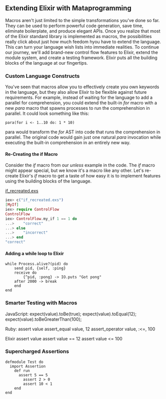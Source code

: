 ## Extending Elixir with Mataprogramming
 Macros aren't just limited to the simple transformations you've done so far. They can be used to perform powerful code generation, save time, eliminate boilerplate, and produce elegant APIs. Once you realize that most of the Elixir standard library is implemented as macros, the possibilities really click about just how much feedom hyou have to extend the language. This can turn your language wish lists into immediate realities.
To continue our journey, we'll add brand-new control flow features to Elixir, extend the module system, and create a testing framework. Elixir puts all the building blocks of the language at our fingertips.
 
### Custom Language Constructs
You've seen that macros allow you to effectively create you own keywords in the language, but they also allow Elixir to be flexible against future requirements. 
For example, instead of waiting for the language to add a parallel for comprehension, you could extend the built-in *for* macro with a new *para* macro that spawns processes to run the comprehenshion in parallel. It could look something like this:

`para(for i <- 1..10 do: 1 * 10)`

para would transform the _for_ AST into code that runs the comprehension in parallel. The original code would gain just one natural _para_ invocation while executing the built-in comprehension in an entirely new way.

#### Re-Creating the if Macro
Consider the _if_ macro from our _unless_ example in the code. The _if_ macro might appear special, but we know it's a macro like any other. Let's re-create Elixir's _if_ macro to get a taste of how easy it is to implement features using the building blocks of the language.

[if_recreated.exs](file:///Users/Mikio/test/Elixir/MetaProgram/Extending/if_recreated.exs)
```if_created.exs
iex> c("if_recreated.exs")
[MyIf]
iex> require ControlFlow
ControlFlow
iex> ControlFlow.my_if 1 == 1 do
...>    "correct"
...> else
...>    "incorrect"
...> end
"correct"
```

####  Adding a while loop to Elixir

```
while Process.alive?(pid) do 
	send pid, {self, :ping}
	receive do 
		{^pid, :pong} -> IO.puts "Got pong"
	after 2000 -> break
	end
end
```

### Smarter Testing with Macros
JavaScript:
expect(value).toBe(true);
expect(value).toEqual(12);
expect(value).toBeGreaterThan(100);

Ruby:
assert value
assert_equal value, 12
assert_operator value, :<=, 100

Elixir
assert value
assert value == 12
assert value <= 100

### Supercharged Assertions
```
defmodule Test do 
  import Assertion
	def run
	  assert 5 == 5
		assert 2 > 0
		assert 10 < 1
	end
end

